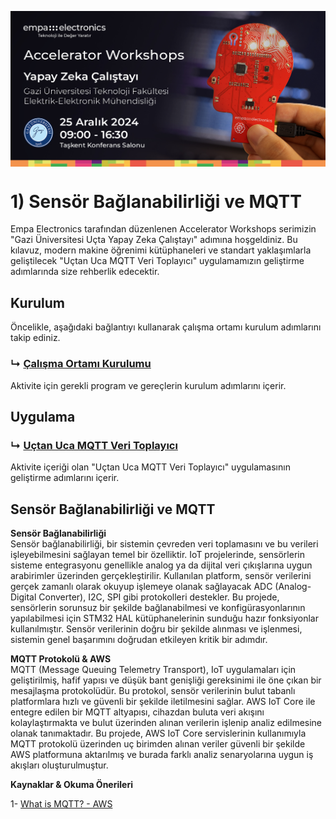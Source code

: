 <p align="center">
    <img src="./Additionals/Empa-Accelerator-Workshops-Template-Banner.jpg" alt="Accelerator Workshops" 
    style="display: block; margin: 0 auto"/>
</p>

# 1) Sensör Bağlanabilirliği ve MQTT
Empa Electronics tarafından düzenlenen Accelerator Workshops serimizin "Gazi Üniversitesi Uçta Yapay Zeka Çalıştayı" adımına hoşgeldiniz.
Bu kılavuz, modern makine öğrenimi kütüphaneleri ve standart yaklaşımlarla geliştilecek "Uçtan Uca MQTT Veri Toplayıcı" uygulamamızın geliştirme adımlarında size rehberlik edecektir.

## Kurulum
Öncelikle, aşağıdaki bağlantıyı kullanarak çalışma ortamı kurulum adımlarını takip ediniz.
### ↳ [Çalışma Ortamı Kurulumu](Kurulum.md)
Aktivite için gerekli program ve gereçlerin kurulum adımlarını içerir.

## Uygulama
### ↳ [Uçtan Uca MQTT Veri Toplayıcı](Uygulama.md)
Aktivite içeriği olan "Uçtan Uca MQTT Veri Toplayıcı" uygulamasının geliştirme adımlarını içerir.

## Sensör Bağlanabilirliği ve MQTT

**Sensör Bağlanabilirliği**  
Sensör bağlanabilirliği, bir sistemin çevreden veri toplamasını ve bu verileri işleyebilmesini sağlayan temel bir özelliktir. IoT projelerinde, sensörlerin sisteme entegrasyonu genellikle analog ya da dijital veri çıkışlarına uygun arabirimler üzerinden gerçekleştirilir. Kullanılan platform, sensör verilerini gerçek zamanlı olarak okuyup işlemeye olanak sağlayacak ADC (Analog-Digital Converter), I2C, SPI gibi protokolleri destekler. Bu projede, sensörlerin sorunsuz bir şekilde bağlanabilmesi ve konfigürasyonlarının yapılabilmesi için STM32 HAL kütüphanelerinin sunduğu hazır fonksiyonlar kullanılmıştır. Sensör verilerinin doğru bir şekilde alınması ve işlenmesi, sistemin genel başarımını doğrudan etkileyen kritik bir adımdır.

**MQTT Protokolü & AWS**  
MQTT (Message Queuing Telemetry Transport), IoT uygulamaları için geliştirilmiş, hafif yapısı ve düşük bant genişliği gereksinimi ile öne çıkan bir mesajlaşma protokolüdür. Bu protokol, sensör verilerinin bulut tabanlı platformlara hızlı ve güvenli bir şekilde iletilmesini sağlar. AWS IoT Core ile entegre edilen bir MQTT altyapısı, cihazdan buluta veri akışını kolaylaştırmakta ve bulut üzerinden alınan verilerin işlenip analiz edilmesine olanak tanımaktadır. Bu projede, AWS IoT Core servislerinin kullanımıyla MQTT protokolü üzerinden uç birimden alınan veriler güvenli bir şekilde AWS platformuna aktarılmış ve burada farklı analiz senaryolarına uygun iş akışları oluşturulmuştur.

**Kaynaklar & Okuma Önerileri** 

1- [What is MQTT? - AWS](https://aws.amazon.com/what-is/mqtt/)
